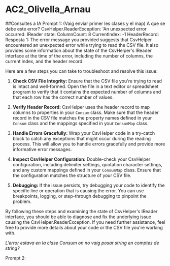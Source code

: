 # AC2_Olivella_Arnau
##Consultes a IA
Prompt 1:
(Vaig enviar primer les clases y el map)
A que se debe este error?
CsvHelper.ReaderException: 'An unexpected error occurred.
IReader state:
   ColumnCount: 8
   CurrentIndex: -1
   HeaderRecord:
Resposta 1:
The error message you provided suggests that CsvHelper encountered an unexpected error while trying to read the CSV file. It also provides some information about the state of the CsvHelper's IReader interface at the time of the error, including the number of columns, the current index, and the header record.

Here are a few steps you can take to troubleshoot and resolve this issue:

1. **Check CSV File Integrity:** Ensure that the CSV file you're trying to read is intact and well-formed. Open the file in a text editor or spreadsheet program to verify that it contains the expected number of columns and that each row has the correct number of values.

2. **Verify Header Record:** CsvHelper uses the header record to map columns to properties in your `Consum` class. Make sure that the header record in the CSV file matches the property names defined in your `Consum` class and the mappings specified in your `ConsumMap` class.

3. **Handle Errors Gracefully:** Wrap your CsvHelper code in a try-catch block to catch any exceptions that might occur during the reading process. This will allow you to handle errors gracefully and provide more informative error messages.

4. **Inspect CsvHelper Configuration:** Double-check your CsvHelper configuration, including delimiter settings, quotation character settings, and any custom mappings defined in your `ConsumMap` class. Ensure that the configuration matches the structure of your CSV file.

5. **Debugging:** If the issue persists, try debugging your code to identify the specific line or operation that is causing the error. You can use breakpoints, logging, or step-through debugging to pinpoint the problem.

By following these steps and examining the state of CsvHelper's IReader interface, you should be able to diagnose and fix the underlying issue causing the CsvHelper.ReaderException. If you need further assistance, feel free to provide more details about your code or the CSV file you're working with.

*L'error estava en la clase Consum on no vaig posar string en comptes de string?*

Prompt 2:
